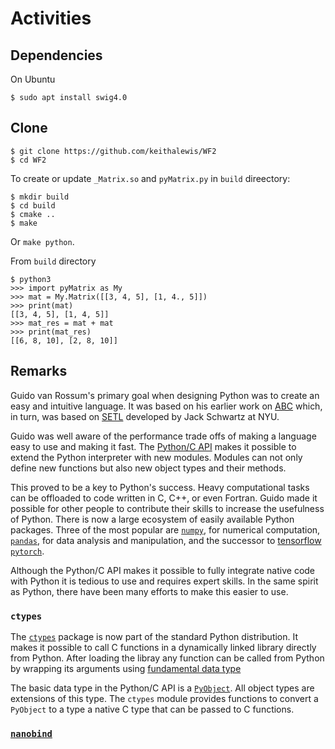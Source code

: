 # Activities

## Dependencies

On Ubuntu

```
$ sudo apt install swig4.0
```

## Clone

```
$ git clone https://github.com/keithalewis/WF2  
$ cd WF2
```

To create or update `_Matrix.so` and `pyMatrix.py` in `build` direectory:

```
$ mkdir build
$ cd build
$ cmake ..
$ make
```

Or `make python`.

From `build` directory  
```
$ python3
>>> import pyMatrix as My
>>> mat = My.Matrix([[3, 4, 5], [1, 4., 5]])
>>> print(mat)
[[3, 4, 5], [1, 4, 5]]
>>> mat_res = mat + mat
>>> print(mat_res)
[[6, 8, 10], [2, 8, 10]]
```

## Remarks

Guido van Rossum's primary goal when designing Python was to 
create an easy and intuitive language. It was based on
his earlier work on [ABC](https://en.wikipedia.org/wiki/ABC_(programming_language))
which, in turn, was based on [SETL](https://en.wikipedia.org/wiki/SETL)
developed by Jack Schwartz at NYU.

Guido was well aware of the performance trade offs of making
a language easy to use and making it fast. 
The [Python/C API](https://docs.python.org/3/c-api/index.html) makes it
possible to extend the Python interpreter with new modules.  Modules can
not only define new functions but also new object types and their methods.

This proved to be a key to Python's success. Heavy computational tasks
can be offloaded to code written in C, C++, or even Fortran.
Guido made it possible for other people to contribute their skills
to increase the usefulness of Python.
There is now a large ecosystem of easily available Python packages.
Three of the most popular are
[`numpy`](https://numpy.org/), 
for numerical computation,
[`pandas`](https://pandas.pydata.org/),
for data analysis and manipulation,
and the successor to [tensorflow](https://www.tensorflow.org/) [`pytorch`](https://pytorch.org/).

Although the Python/C API makes it possible to fully integrate native code with Python
it is tedious to use and requires expert skills.
In the same spirit as Python, there have been many efforts to make this easier to use.

### `ctypes`

The [`ctypes`](https://docs.python.org/3/library/ctypes.html)
package is now part of the standard Python distribution.
It makes it possible to call C functions in a dynamically linked library directly from Python.
After loading the libray any function can be called from Python
by wrapping its arguments using
[fundamental data type](https://docs.python.org/3/library/ctypes.html#fundamental-data-types)

The basic data type in the Python/C API is
a [`PyObject`](https://docs.python.org/3/c-api/structures.html).
All object types are extensions of this type.
The `ctypes` module provides functions to convert a `PyObject` to
a type a native C type that can be passed to C functions.

### [`nanobind`](https://github.com/wjakob/nanobind)
